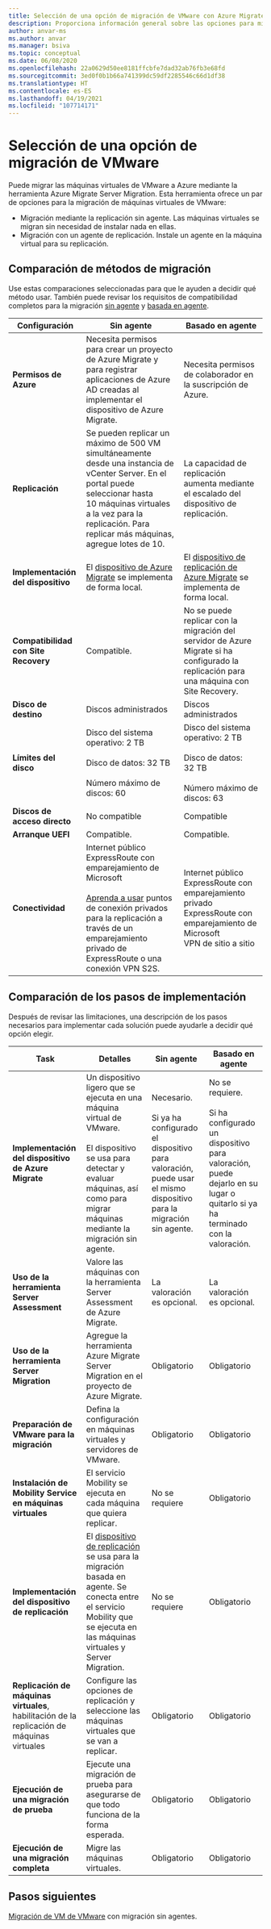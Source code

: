 ```yaml
---
title: Selección de una opción de migración de VMware con Azure Migrate Server Migration
description: Proporciona información general sobre las opciones para migrar máquinas virtuales de VMware a Azure con Azure Migrate Server Migration.
author: anvar-ms
ms.author: anvar
ms.manager: bsiva
ms.topic: conceptual
ms.date: 06/08/2020
ms.openlocfilehash: 22a0629d50ee8181ffcbfe7dad32ab76fb3e68fd
ms.sourcegitcommit: 3ed0f0b1b66a741399dc59df2285546c66d1df38
ms.translationtype: HT
ms.contentlocale: es-ES
ms.lasthandoff: 04/19/2021
ms.locfileid: "107714171"
---
```

# <a name="select-a-vmware-migration-option"></a>Selección de una opción de migración de VMware

Puede migrar las máquinas virtuales de VMware a Azure mediante la herramienta Azure Migrate Server Migration. Esta herramienta ofrece un par de opciones para la migración de máquinas virtuales de VMware:

- Migración mediante la replicación sin agente. Las máquinas virtuales se migran sin necesidad de instalar nada en ellas.
- Migración con un agente de replicación. Instale un agente en la máquina virtual para su replicación.


## <a name="compare-migration-methods"></a>Comparación de métodos de migración

Use estas comparaciones seleccionadas para que le ayuden a decidir qué método usar. También puede revisar los requisitos de compatibilidad completos para la migración [sin agente](migrate-support-matrix-vmware-migration.md#agentless-migration) y [basada en agente](migrate-support-matrix-vmware-migration.md#agent-based-migration).

**Configuración** | **Sin agente** | **Basado en agente**
--- | --- | ---
**Permisos de Azure** | Necesita permisos para crear un proyecto de Azure Migrate y para registrar aplicaciones de Azure AD creadas al implementar el dispositivo de Azure Migrate. | Necesita permisos de colaborador en la suscripción de Azure. 
**Replicación** | Se pueden replicar un máximo de 500 VM simultáneamente desde una instancia de vCenter Server. En el portal puede seleccionar hasta 10 máquinas virtuales a la vez para la replicación. Para replicar más máquinas, agregue lotes de 10.| La capacidad de replicación aumenta mediante el escalado del dispositivo de replicación.
**Implementación del dispositivo** | El [dispositivo de Azure Migrate](migrate-appliance.md) se implementa de forma local. | El [dispositivo de replicación de Azure Migrate](migrate-replication-appliance.md) se implementa de forma local.
**Compatibilidad con Site Recovery** | Compatible. | No se puede replicar con la migración del servidor de Azure Migrate si ha configurado la replicación para una máquina con Site Recovery.
**Disco de destino** | Discos administrados | Discos administrados
**Límites del disco** | Disco del sistema operativo: 2 TB<br/><br/> Disco de datos: 32 TB<br/><br/> Número máximo de discos: 60 | Disco del sistema operativo: 2 TB<br/><br/> Disco de datos: 32 TB<br/><br/> Número máximo de discos: 63
**Discos de acceso directo** | No compatible | Compatible
**Arranque UEFI** | Compatible. | Compatible. 
**Conectividad** | Internet público <br/> ExpressRoute con emparejamiento de Microsoft <br/> <br/> [Aprenda a usar](./replicate-using-expressroute.md) puntos de conexión privados para la replicación a través de un emparejamiento privado de ExpressRoute o una conexión VPN S2S. |Internet público <br/> ExpressRoute con emparejamiento privado <br/> ExpressRoute con emparejamiento de Microsoft <br/> VPN de sitio a sitio

## <a name="compare-deployment-steps"></a>Comparación de los pasos de implementación

Después de revisar las limitaciones, una descripción de los pasos necesarios para implementar cada solución puede ayudarle a decidir qué opción elegir.

**Task** | **Detalles** |**Sin agente** | **Basado en agente**
--- | --- | --- | ---
**Implementación del dispositivo de Azure Migrate** | Un dispositivo ligero que se ejecuta en una máquina virtual de VMware.<br/><br/> El dispositivo se usa para detectar y evaluar máquinas, así como para migrar máquinas mediante la migración sin agente. | Necesario.<br/><br/> Si ya ha configurado el dispositivo para valoración, puede usar el mismo dispositivo para la migración sin agente. | No se requiere.<br/><br/> Si ha configurado un dispositivo para valoración, puede dejarlo en su lugar o quitarlo si ya ha terminado con la valoración.
**Uso de la herramienta Server Assessment** | Valore las máquinas con la herramienta Server Assessment de Azure Migrate. | La valoración es opcional. | La valoración es opcional.
**Uso de la herramienta Server Migration** | Agregue la herramienta Azure Migrate Server Migration en el proyecto de Azure Migrate. | Obligatorio | Obligatorio
**Preparación de VMware para la migración** | Defina la configuración en máquinas virtuales y servidores de VMware. | Obligatorio | Obligatorio
**Instalación de Mobility Service en máquinas virtuales** | El servicio Mobility se ejecuta en cada máquina que quiera replicar. | No se requiere | Obligatorio
**Implementación del dispositivo de replicación** | El [dispositivo de replicación](migrate-replication-appliance.md) se usa para la migración basada en agente. Se conecta entre el servicio Mobility que se ejecuta en las máquinas virtuales y Server Migration. | No se requiere | Obligatorio
**Replicación de máquinas virtuales**, habilitación de la replicación de máquinas virtuales | Configure las opciones de replicación y seleccione las máquinas virtuales que se van a replicar. | Obligatorio | Obligatorio
**Ejecución de una migración de prueba** | Ejecute una migración de prueba para asegurarse de que todo funciona de la forma esperada. | Obligatorio | Obligatorio
**Ejecución de una migración completa** | Migre las máquinas virtuales. | Obligatorio | Obligatorio



## <a name="next-steps"></a>Pasos siguientes

[Migración de VM de VMware](tutorial-migrate-vmware.md) con migración sin agentes.



